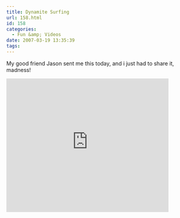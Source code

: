 ```yaml
---
title: Dynamite Surfing
url: 158.html
id: 158
categories:
  - Fun &amp; Videos
date: 2007-03-19 13:35:39
tags:
---
```


My good friend Jason sent me this today, and i just had to share it, madness!

<!-- more -->

<embed width="425" height="350" wmode="transparent" type="application/x-shockwave-flash" src="https://www.youtube.com/v/JR_naKxLEPc"></embed>
